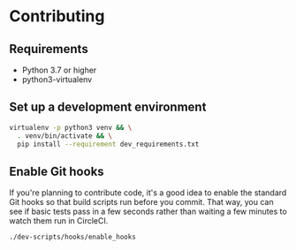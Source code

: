 # Contributing

## Requirements

- Python 3.7 or higher
- python3-virtualenv

## Set up a development environment

```bash
virtualenv -p python3 venv && \
  . venv/bin/activate && \
  pip install --requirement dev_requirements.txt
```

## Enable Git hooks

If you're planning to contribute code, it's a good idea to enable the standard Git hooks so that build scripts run before you commit. That way, you can see if basic tests pass in a few seconds rather than waiting a few minutes to watch them run in CircleCI.

```bash
./dev-scripts/hooks/enable_hooks
```
